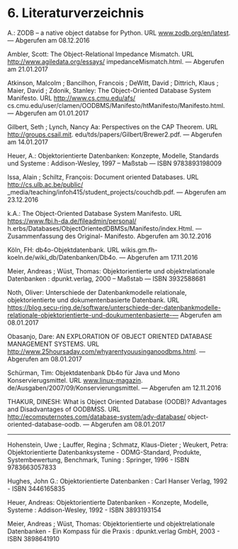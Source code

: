 # 6. Literaturverzeichnis

A.: ZODB – a native object databse for Python. URL www.zodb.org/en/latest. — Abgerufen am 08.12.2016

Ambler, Scott: The Object-Relational Impedance Mismatch. URL http://www.agiledata.org/essays/
impedanceMismatch.html. — Abgerufen am 21.01.2017

Atkinson, Malcolm ; Bancilhon, Francois ; DeWitt, David ; Dittrich, Klaus ; Maier, David ;
Zdonik, Stanley: The Object-Oriented Database System Manifesto. URL http://www.cs.cmu.edu/afs/
cs.cmu.edu/user/clamen/OODBMS/Manifesto/htManifesto/Manifesto.html. — Abgerufen am 01.01.2017

Gilbert, Seth ; Lynch, Nancy Aa: Perspectives on the CAP Theorem. URL http://groups.csail.mit.
edu/tds/papers/Gilbert/Brewer2.pdf. — Abgerufen am 14.01.2017

Heuer, A.: Objektorientierte Datenbanken: Konzepte, Modelle, Standards und Systeme : Addison-Wesley,
1997 – Maßstab — ISBN 9783893198009

Issa, Alain ; Schiltz, François: Document oriented Databases. URL http://cs.ulb.ac.be/public/
_media/teaching/infoh415/student_projects/couchdb.pdf. — Abgerufen am 23.12.2016

k.A.: The Object-Oriented Database System Manifesto. URL https://www.fbi.h-da.de/fileadmin/personal/
h.erbs/Databases/ObjectOrientedDBMSs/Manifesto/index.Html. — Zusammenfassung des Original-
Manifesto. Abgerufen am 30.12.2016

Köln, FH: db4o-Objektdatenbank. URL wikis.gm.fh-koeln.de/wiki_db/Datenbanken/Db4o. — Abgerufen
am 17.11.2016

Meier, Andreas ; Wüst, Thomas: Objektorientierte und objektrelationale Datenbanken : dpunkt.verlag,
2000 – Maßstab — ISBN 3932588681

Noth, Oliver: Unterschiede der Datenbankmodelle relationale, objektorientierte und dokumentenbasierte
Datenbank. URL https://blog.secu-ring.de/software/unterschiede-der-datenbankmodelle-relationale-objektorientierte-und-doukumentenbasierte-— Abgerufen am 08.01.2017

Obasanjo, Dare: AN EXPLORATION OF OBJECT ORIENTED DATABASE MANAGEMENT
SYSTEMS. URL http://www.25hoursaday.com/whyarentyouusinganoodbms.html. — Abgerufen am
08.01.2017

Schürman, Tim: Objektdatenbank Db4o für Java und Mono Konservierugsmittel. URL www.linux-magazin.
de/Ausgaben/2007/09/Konservierungsmittel. — Abgerufen am 12.11.2016

THAKUR, DINESH: What is Object Oriented Database (OODB)? Advantages and Disadvantages
of OODBMSS. URL http://ecomputernotes.com/database-system/adv-database/
object-oriented-database-oodb. — Abgerufen am 08.01.2017
   
--- 
   
Hohenstein, Uwe ; Lauffer, Regina ; Schmatz, Klaus-Dieter ; Weukert, Petra: Objektorientierte Datenbanksysteme - ODMG-Standard, Produkte, Systembewertung, Benchmark, Tuning : Springer, 1996 - ISBN 9783663057833 

Hughes, John G.: Objektorientierte Datenbanken : Carl Hanser Verlag, 1992 - ISBN 3446165835

Heuer, Andreas: Objektorientierte Datenbanken - Konzepte, Modelle, Systeme : Addison-Wesley, 1992 - ISBN 3893193154

Meier, Andreas ; Wüst, Thomas: Objektorientierte und objektrelationale Datenbanken - Ein Kompass für die Praxis : dpunkt.verlag GmbH, 2003 - ISBN 3898641910

